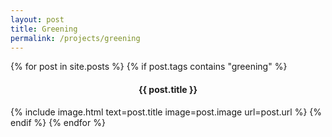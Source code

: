 ```yaml
---
layout: post
title: Greening
permalink: /projects/greening
---
```


<div>
  {% for post in site.posts %}
    {% if post.tags contains "greening" %}
      <h4 align="center">{{ post.title }}</h4>
      {% include image.html text=post.title image=post.image url=post.url %}
    {% endif %}
  {% endfor %}
</div>